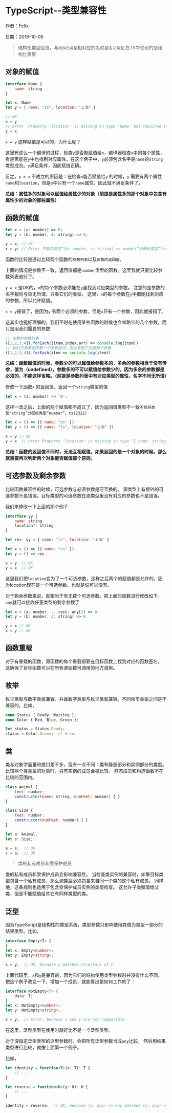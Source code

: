 # TypeScript--类型兼容性

作者：Felix

日期：2019-10-06



> 结构化类型赋值，与`结构化类型`相对应的名称是`名义类型`,在TS中使用的是结构化类型

## 对象的赋值

```js
interface Name {
    name: string
}

let x: Name
let y = { name: "zs", location: "上海" }

// OK 
x = y 
// error  Property 'location' is missing in type 'Name' but required in type '{ name: string; location: string; }'
y = x  
```

`x = y` 这样赋值是可以的，为什么呢？

这里有这么一个编译的过程，检查`y`是否能赋值给`x`，编译器检查`x`中的每个属性，看是否能在`y`中也找到对应属性。在这个例子中，`y`必须包含名字是`name`的`string`类型成员。`y`满足条件，因此赋值正确。

反之，`y = x` 不成立的原因是：在检查`x`能否赋值给`y` 的时候，`y` 需要有两个属性`name`和`location`，但是`x`中只有一个`name`属性，因此就不满足条件了。

**总结：属性多的对象可以赋值给属性少的对象（前提是属性多的那个对象中包含有属性少的对象的那些属性）**



## 函数的赋值

```js
let x = (a: number) => 0;
let y = (b: number, s: string) => 0;

y = x; // OK
x = y; // Error 不能将类型“(b: number, s: string) => number”分配给类型“(a: number) => number”。ts(2322)
```

函数的比较是通过比较两个函数的`参数列表`以及`函数的返回值`。

上面的情况是参数不一致，返回值都是`number`类型的函数，这里我就只要比较参数列表就行了。

`y = x` 是OK的，`x`的每个参数必须能在`y`里找到对应类型的参数。 注意的是参数的名字相同与否无所谓，只看它们的类型。 这里，`x`的每个参数在`y`中都能找到对应的参数，所以允许赋值。

`x = y`报错了，是因为`y` 有两个必须的参数，但是`x`只有一个参数，因此就报错了。

这其实也挺好理解的，我们平时在使用某些函数的时候也会省略它的几个参数，而只是用我们需要的参数

```js
// 完整的参数列表
([1,2,3,4]).forEach((item,index,arr) => console.log(item))
// 我们只需要使用第一个参数就行，因此省略了后面两个参数
([1,2,3,4]).forEach(item => console.log(item))
```

**总结：函数赋值的时候，参数少的可以赋值给参数多的，多余的参数相当于没有传参，值为（undefined），参数多的不可以赋值给参数少的，因为多余的参数都是必须的，不能这样省略。（前提是参数列表中有对应类型的属性，名字不同无所谓）**

修改一下函数`x` 的返回值，返回一个`string`类型的值

```js
let x = (a: number) => '0';
```

这样一改之后，上面的两个赋值都不成立了，因为返回值类型不一致`不能将类型“string”分配给类型“number”。ts(2322)`

```js
let x = () => ({ name: "zs" })
let y = () => ({ name: "ls", location: "上海" })

x = y // OK
y = x  // error Property 'location' is missing in type '{ name: string; }' but required in type '{ name: string; location: string; }'.ts(2322)
```

**总结：函数的返回值不同时，无法互相赋值，如果返回的是一个对象的时候，那么就需要再次判断两个对象能否赋值那个原则。**



## 可选参数及剩余参数

比较函数兼容性的时候，可选参数与必须参数是可互换的。 源类型上有额外的可选参数不是错误，目标类型的可选参数在源类型里没有对应的参数也不是错误。

我们来修改一下上面的那个例子

```js
interface yy {
    name: string
    location?: string
}

let res: yy = { name: "ls", location: "上海" }

let x = () => ({ name: "zs" })
let y = () => res

x = y  // OK
y = x  // OK
```

这里我们把`location`变为了一个可选参数，这样之后两个的赋值都是允许的，因为location现在是一个可选参数，也就是说可以没有。

对于剩余参数来说，就相当于有无数个可选参数。把上面的函数进行修改如下，`any`就可以接收任意类型的剩余参数了

```js
let x = (a: number, ...rest: any[]) => 0
let y = (b: number, c: string) => 0

y = x // OK
x = y // OK
```

## 函数重载

对于有重载的函数，源函数的每个重载都要在目标函数上找到对应的函数签名。 这确保了目标函数可以在所有源函数可调用的地方调用。

## 枚举

枚举类型与数字类型兼容，并且数字类型与枚举类型兼容。不同枚举类型之间是不兼容的。比如，

```js
enum Status { Ready, Waiting };
enum Color { Red, Blue, Green };

let status = Status.Ready;
status = Color.Green;  // Error
```

## 类

类与对象字面量和接口差不多，但有一点不同：类有静态部分和实例部分的类型。 比较两个类类型的对象时，只有实例的成员会被比较。 静态成员和构造函数不在比较的范围内。

```js
class Animal {
    feet: number;
    constructor(name: string, numFeet: number) { }
}

class Size {
    feet: number;
    constructor(numFeet: number) { }
}

let a: Animal;
let s: Size;

a = s;  // OK
s = a;  // OK
```

> 类的私有成员和受保护成员

类的私有成员和受保护成员会影响兼容性。 当检查类实例的兼容时，如果目标类型包含一个私有成员，那么源类型必须包含来自同一个类的这个私有成员。 同样地，这条规则也适用于包含受保护成员实例的类型检查。 这允许子类赋值给父类，但是不能赋值给其它有同样类型的类。

## 泛型

因为TypeScript是结构性的类型系统，类型参数只影响使用其做为类型一部分的结果类型。比如，

```ts
interface Empty<T> {
}
let x: Empty<number>;
let y: Empty<string>;

x = y;  // OK, because y matches structure of x
```

上面代码里，`x`和`y`是兼容的，因为它们的结构使用类型参数时并没有什么不同。 把这个例子改变一下，增加一个成员，就能看出是如何工作的了：

```ts
interface NotEmpty<T> {
    data: T;
}
let x: NotEmpty<number>;
let y: NotEmpty<string>;

x = y;  // Error, because x and y are not compatible
```

在这里，泛型类型在使用时就好比不是一个泛型类型。

对于没指定泛型类型的泛型参数时，会把所有泛型参数当成`any`比较。 然后用结果类型进行比较，就像上面第一个例子。

比如，

```ts
let identity = function<T>(x: T): T {
    // ...
}

let reverse = function<U>(y: U): U {
    // ...
}

identity = reverse;  // OK, because (x: any) => any matches (y: any) => any
```